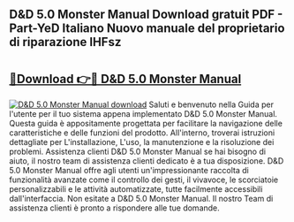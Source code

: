## D&D 5.0 Monster Manual Download gratuit PDF - Part-YeD Italiano Nuovo manuale del proprietario di riparazione lHFsz

# <h2><a href="http://df9shql.blite.top/?on=D%26D+5.0+Monster+Manual">🔗Download 👉🔴 D&D 5.0 Monster Manual</a></h2>

[![D&D 5.0 Monster Manual download](https://i.imgur.com/lujVjoI.png)](http://df9shql.blite.top/?on=D%26D+5.0+Monster+Manual)
Saluti e benvenuto nella Guida per l'utente per il tuo sistema appena implementato D&D 5.0 Monster Manual. Questa guida è appositamente progettata per facilitare la navigazione delle caratteristiche e delle funzioni del prodotto. All'interno, troverai istruzioni dettagliate per L'installazione, L'uso, la manutenzione e la risoluzione dei problemi. Assistenza clienti D&D 5.0 Monster Manual se hai bisogno di aiuto, il nostro team di assistenza clienti dedicato è a tua disposizione. D&D 5.0 Monster Manual offre agli utenti un'impressionante raccolta di funzionalità avanzate come il controllo dei gesti, il vivavoce, le scorciatoie personalizzabili e le attività automatizzate, tutte facilmente accessibili dall'interfaccia. Non esitate a D&D 5.0 Monster Manual. Il nostro Team di assistenza clienti è pronto a rispondere alle tue domande.
